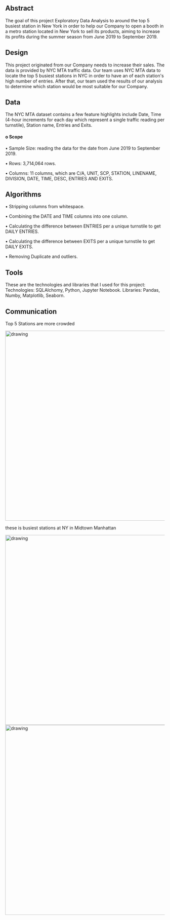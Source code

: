## Abstract

The goal of this project Exploratory Data Analysis to around the top 5 busiest station in New York in order to help our Company to open a booth in a metro station located in New York to sell its products, aiming to increase its profits during the summer season from June 2019 to September 2019. 

## Design
This project originated from our Company needs to increase their sales. The data is provided by NYC MTA traffic data. Our team uses NYC MTA data to locate the top 5 busiest stations in NYC in order to have an of each station's high number of entries. After that, our team used the results of our analysis to determine which station would be most suitable for our Company.

## Data
The NYC MTA dataset contains a few feature highlights include Date, Time (4-hour increments for each day which represent a single traffic reading per turnstile), Station name, Entries and Exits.

#### o	Scope

•	Sample Size: reading the data for the date from June 2019 to September 2019.

•	Rows: 3,714,064 rows.

•	Columns: 11 columns, which are C/A, UNIT, SCP, STATION, LINENAME, DIVISION, DATE, TIME, DESC, ENTRIES AND EXITS.
 
 ## Algorithms

•	Stripping columns from whitespace.

•	Combining the DATE and TIME columns into one column.

•	Calculating the difference between ENTRIES per a unique turnstile to get DAILY ENTRIES. 

•	Calculating the difference between EXITS per a unique turnstile to get DAILY EXITS.

•	Removing Duplicate and outliers.

## Tools
These are the technologies and libraries that I used for this project:
Technologies: SQLAlchomy, Python, Jupyter Notebook.
Libraries: Pandas, Numby, Matplotlib, Seaborn.
 
 ## Communication
 
 Top 5 Stations are more crowded
 
 <img src="https://github.com/samaher21/test/blob/main/Screen%20Shot%202021-10-10%20at%201.33.56%20PM.png" alt="drawing" width="600"/>
 
 these is busiest stations at NY in Midtown Manhattan 
 
 <img src="https://github.com/samaher21/test/blob/main/Screen%20Shot%202021-10-09%20at%201.57.34%20PM.png" alt="drawing" width="600"/>
 
 <img src="https://github.com/samaher21/test/blob/main/Screen%20Shot%202021-10-09%20at%201.58.22%20PM.png" alt="drawing" width="600"/>


